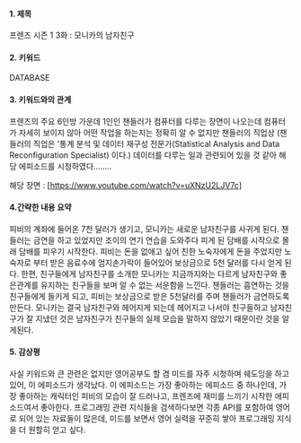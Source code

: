 #### 1. 제목 
프렌즈 시즌 1 3화 : 모니카의 남자친구

#### 2. 키워드
DATABASE 

#### 3. 키워드와의 관계
프렌즈의 주요 6인방 가운데 1인인 챈들러가 컴퓨터를 다루는 장면이 나오는데 컴퓨터가 자세히 보이지 않아 어떤 작업을 하는지는 정확히 알 수 없지만 챈들러의 직업상 (챈들러의 직업은 '통계 분석 및 데이터 재구성 전문가(Statistical Analysis and Data Reconfiguration Specialist) 이다.) 데이터를 다루는 일과 관련되어 있을 것 같아 해당 에피소드를 시청하였다........

해당 장면 : [https://www.youtube.com/watch?v=uXNzU2LJV7c]

#### 4.간략한 내용 요약
피비의 계좌에 들어온 7천 달러가 생기고, 모니카는 새로운 남자친구를 사귀게 된다. 챈들러는 금연을 하고 있었지만 조이의 연기 연습을 도와주다 피게 된 담배를 시작으로 몰래 담배를 피우기 시작한다. 피비는 돈을 없애고 싶어 친한 노숙자에게 돈을 주었지만 노숙자로 부터 받은 음료수에 엄지손가락이 들어있어 보상금으로 5천 달러를 다시 얻게 된다. 한편, 친구들에게 남자친구를 소개한 모니카는 지금까지와는 다르게 남자친구와 좋은관계를 유지하는 친구들을 보며 알 수 없는 서운함을 느낀다. 챈들러는 흡연하는 것을 친구들에게 들키게 되고, 피비는 보상금으로 받은 5천달러를 주며 챈들러가 금연하도록 만든다. 모니카는 결국 남자친구와 헤어지게 되는데 헤어지고 나서야 친구들하고 남자친구가 잘 지냈던 것은 남자친구가 친구들의 실제 모습을 말하지 않았기 때문이란 것을 알게된다.

#### 5. 감상평
사실 키워드와 큰 관련은 없지만 영어공부도 할 겸 미드를 자주 시청하며 쉐도잉을 하고 있어, 이 에피소드가 생각났다. 이 에피소드는 가장 좋아하는 에피소드 중 하나인데, 가장 좋아하는 캐릭터인 피비의 모습이 잘 드러나고, 프렌즈에 재미를 느끼기 시작한 에피소드여서 좋아한다. 프로그래밍 관련 지식들을 검색하다보면 각종 API를 포함하여 영어로 되어 있는 자료들이 많은데, 미드를 보면서 영어 실력을 꾸준히 쌓아 프로그래밍 지식을 더 원할히 얻고 싶다.